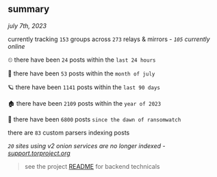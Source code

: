 
## summary
_july 7th, 2023_

currently tracking `153` groups across `273` relays & mirrors - _`105` currently online_

⏲ there have been `24` posts within the `last 24 hours`

🦈 there have been `53` posts within the `month of july`

🪐 there have been `1141` posts within the `last 90 days`

🏚 there have been `2109` posts within the `year of 2023`

🦕 there have been `6800` posts `since the dawn of ransomwatch`

there are `83` custom parsers indexing posts

_`20` sites using v2 onion services are no longer indexed - [support.torproject.org](https://support.torproject.org/onionservices/v2-deprecation/)_

> see the project [README](https://github.com/joshhighet/ransomwatch#ransomwatch--) for backend technicals
